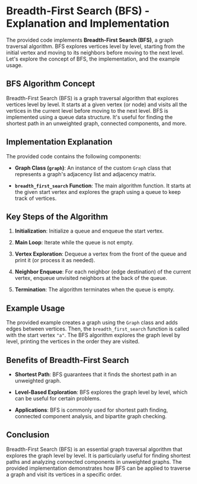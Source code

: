 # Breadth-First Search (BFS) - Explanation and Implementation

The provided code implements **Breadth-First Search (BFS)**, a graph traversal algorithm. BFS explores vertices level by level, starting from the initial vertex and moving to its neighbors before moving to the next level. Let's explore the concept of BFS, the implementation, and the example usage.

## BFS Algorithm Concept

Breadth-First Search (BFS) is a graph traversal algorithm that explores vertices level by level. It starts at a given vertex (or node) and visits all the vertices in the current level before moving to the next level. BFS is implemented using a queue data structure. It's useful for finding the shortest path in an unweighted graph, connected components, and more.

## Implementation Explanation

The provided code contains the following components:

-   **Graph Class (`graph`)**: An instance of the custom `Graph` class that represents a graph's adjacency list and adjacency matrix.

-   **`breadth_first_search` Function**: The main algorithm function. It starts at the given start vertex and explores the graph using a queue to keep track of vertices.

## Key Steps of the Algorithm

1. **Initialization**: Initialize a queue and enqueue the start vertex.

2. **Main Loop**: Iterate while the queue is not empty.

3. **Vertex Exploration**: Dequeue a vertex from the front of the queue and print it (or process it as needed).

4. **Neighbor Enqueue**: For each neighbor (edge destination) of the current vertex, enqueue unvisited neighbors at the back of the queue.

5. **Termination**: The algorithm terminates when the queue is empty.

## Example Usage

The provided example creates a graph using the `Graph` class and adds edges between vertices. Then, the `breadth_first_search` function is called with the start vertex `"a"`. The BFS algorithm explores the graph level by level, printing the vertices in the order they are visited.

## Benefits of Breadth-First Search

-   **Shortest Path**: BFS guarantees that it finds the shortest path in an unweighted graph.

-   **Level-Based Exploration**: BFS explores the graph level by level, which can be useful for certain problems.

-   **Applications**: BFS is commonly used for shortest path finding, connected component analysis, and bipartite graph checking.

## Conclusion

Breadth-First Search (BFS) is an essential graph traversal algorithm that explores the graph level by level. It is particularly useful for finding shortest paths and analyzing connected components in unweighted graphs. The provided implementation demonstrates how BFS can be applied to traverse a graph and visit its vertices in a specific order.

